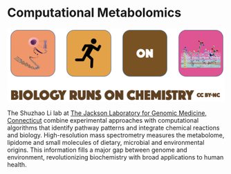 # Computational Metabolomics

<img src="bio_run_chem.png" width="600">

The Shuzhao Li lab at [The Jackson Laboratory for Genomic Medicine, Connecticut](https://www.jax.org/about-us/our-campuses-and-communities) combine experimental approaches with computational algorithms that identify pathway patterns and integrate chemical reactions and biology. 
High-resolution mass spectrometry measures the metabolome, lipidome and small molecules of dietary, microbial and environmental origins. 
This information fills a major gap between genome and environment, revolutionizing biochemistry with broad applications to human health. 
